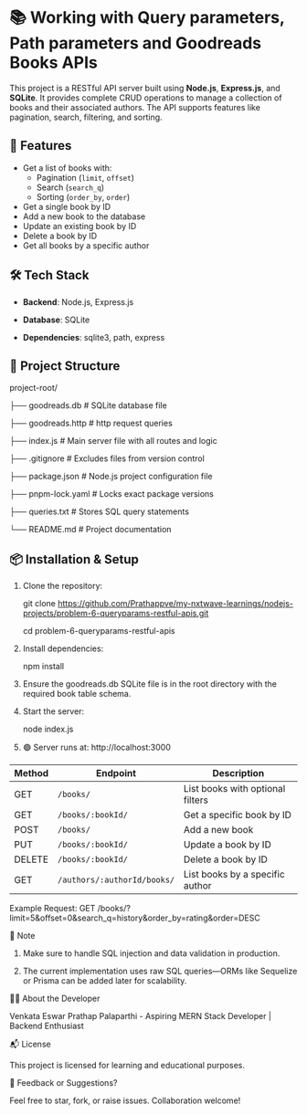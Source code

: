 # 📚 Working with Query parameters, Path parameters and Goodreads Books APIs

This project is a RESTful API server built using **Node.js**, **Express.js**, and **SQLite**. It provides complete CRUD operations to manage a collection of books and their associated authors. The API supports features like pagination, search, filtering, and sorting.

## 🚀 Features

- Get a list of books with:
  - Pagination (`limit`, `offset`)
  - Search (`search_q`)
  - Sorting (`order_by`, `order`)
- Get a single book by ID
- Add a new book to the database
- Update an existing book by ID
- Delete a book by ID
- Get all books by a specific author

## 🛠️ Tech Stack

- **Backend**: Node.js, Express.js
  
- **Database**: SQLite
  
- **Dependencies**: sqlite3, path, express


## 📁 Project Structure

project-root/

├── goodreads.db # SQLite database file

├── goodreads.http # http request queries

├── index.js # Main server file with all routes and logic

├── .gitignore # Excludes files from version control

├── package.json # Node.js project configuration file

├── pnpm-lock.yaml # Locks exact package versions

├── queries.txt # Stores SQL query statements

└── README.md # Project documentation


## 📦 Installation & Setup

1. Clone the repository:
   
   git clone https://github.com/Prathappve/my-nxtwave-learnings/nodejs-projects/problem-6-queryparams-restful-apis.git

   cd problem-6-queryparams-restful-apis

2. Install dependencies:

   npm install   

3. Ensure the goodreads.db SQLite file is in the root directory with the required book table schema.

4. Start the server:

   node index.js

5. 🟢 Server runs at: http://localhost:3000

| Method | Endpoint                    | Description                      |
| ------ | --------------------------- | -------------------------------- |
| GET    | `/books/`                   | List books with optional filters |
| GET    | `/books/:bookId/`           | Get a specific book by ID        |
| POST   | `/books/`                   | Add a new book                   |
| PUT    | `/books/:bookId/`           | Update a book by ID              |
| DELETE | `/books/:bookId/`           | Delete a book by ID              |
| GET    | `/authors/:authorId/books/` | List books by a specific author  |

Example Request: GET /books/?limit=5&offset=0&search_q=history&order_by=rating&order=DESC

📌 Note

1. Make sure to handle SQL injection and data validation in production.

2. The current implementation uses raw SQL queries—ORMs like Sequelize or Prisma can be added later for scalability.

🙋‍♂️ About the Developer

Venkata Eswar Prathap Palaparthi - Aspiring MERN Stack Developer | Backend Enthusiast

📬 License

This project is licensed for learning and educational purposes. 

💬 Feedback or Suggestions?

Feel free to star, fork, or raise issues. Collaboration welcome!
